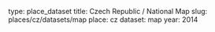 type: place_dataset
title: Czech Republic / National Map
slug: places/cz/datasets/map
place: cz
dataset: map
year: 2014
